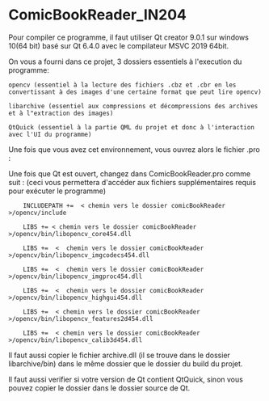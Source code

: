 # ComicBookReader_IN204
Pour compiler ce programme, il faut utiliser Qt creator 9.0.1 sur windows 10(64 bit) basé sur
Qt 6.4.0 avec le compilateur MSVC 2019 64bit.

On vous a fourni dans ce projet, 3 dossiers essentiels à l'execution du programme:

    opencv (essentiel à la lecture des fichiers .cbz et .cbr en les convertissant à des images d'une certaine format que peut lire opencv)

    libarchive (essentiel aux compressions et décompressions des archives et à l"extraction des images)

    QtQuick (essentiel à la partie QML du projet et donc à l'interaction avec l'UI du programme)

Une fois que vous avez cet environnement, vous ouvrez alors le fichier .pro :

Une fois que Qt est ouvert, changez dans ComicBookReader.pro comme suit : (ceci vous permettera d'accéder aux fichiers supplémentaires requis pour exécuter le programme)

        INCLUDEPATH +=  < chemin vers le dossier comicBookReader >/opencv/include

        LIBS += < chemin vers le dossier comicBookReader >/opencv/bin/libopencv_core454.dll

        LIBS +=  <  chemin vers le dossier comicBookReader  >/opencv/bin/libopencv_imgcodecs454.dll

        LIBS +=  <  chemin vers le dossier comicBookReader >/opencv/bin/libopencv_imgproc454.dll
  
        LIBS +=  <  chemin vers le dossier comicBookReader  >/opencv/bin/libopencv_highgui454.dll
  
        LIBS +=  < chemin vers le dossier comicBookReader >/opencv/bin/libopencv_features2d454.dll
  
        LIBS +=  < chemin vers le dossier comicBookReader >/opencv/bin/libopencv_calib3d454.dll

Il faut aussi copier le fichier archive.dll (il se trouve dans le dossier libarchive/bin) dans le même dossier que le dossier du build du projet.

Il faut aussi verifier si votre version de Qt contient QtQuick, sinon vous pouvez copier le dossier dans le dossier source de Qt.
